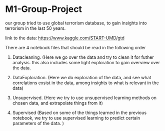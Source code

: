 # M1-Group-Project

our group tried to use global terrorism database, to gain insights into terrorism in the last 50 years. 

link to the data: https://www.kaggle.com/START-UMD/gtd

There are 4 notebook files that should be read in the following order

1. Datacleaning. (Here we go over the data and try to clean it for futher analysis. this also includes some light exploration
to gain overview over the data. 

2. DataExploration. (Here we do exploration of the data, and see what correlations exsist in the data, among insights to what is relevant in the data)
3. Unsupervised. (Here we try to use unsupervised learning methods on chosen data, and extrapolate things from it)
4. Supervised (Based on some of the things learned in the previous notebook, we try to use supervised learning to predict certain parameters of the data. )
